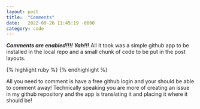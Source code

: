 ```yaml
---
layout: post
title:  "Comments"
date:   2022-09-26 11:45:19 -0600
category: code
---
```


***Comments are enabled!!!! Yah!!!***
All it took was a simple github app to be installed in the local repo and a small chunk of code to be put in the post layouts.

{% highlight ruby %}
    <script src="https://utteranc.es/client.js"
        repo="MFactor96/MFactor96.github.io"
        issue-term="pathname"
        theme="github-dark"
        crossorigin="anonymous" 
        async>
    </script>
{% endhighlight %}

All you need to comment is have a free github login and your should be able to comment away! Technically speaking you are more of creating an issue in my github repository and the app is translating it and placing it where it should be!